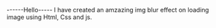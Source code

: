 ------Hello-----
I have created an amzazing img blur effect on loading image using Html, Css and js.